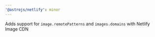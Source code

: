 ```yaml
---
'@astrojs/netlify': minor
---
```


Adds support for `image.remotePatterns` and `images.domains` with Netlify Image CDN
